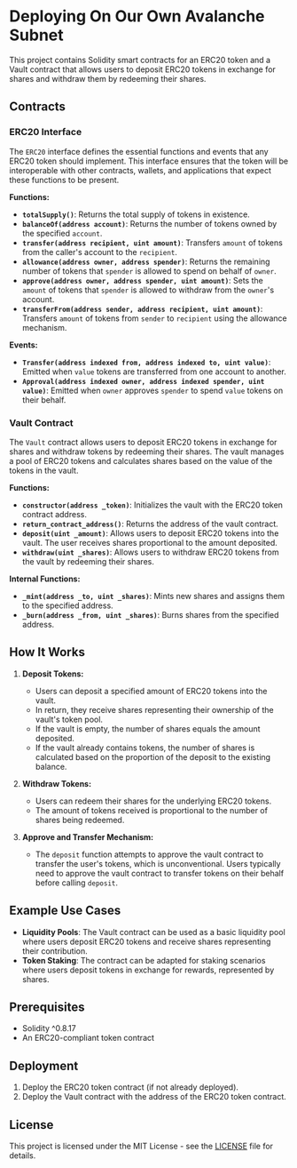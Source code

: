 # Deploying On Our Own Avalanche Subnet

This project contains Solidity smart contracts for an ERC20 token and a Vault contract that allows users to deposit ERC20 tokens in exchange for shares and withdraw them by redeeming their shares. 

## Contracts

### ERC20 Interface

The `ERC20` interface defines the essential functions and events that any ERC20 token should implement. This interface ensures that the token will be interoperable with other contracts, wallets, and applications that expect these functions to be present.

**Functions:**

- **`totalSupply()`**: Returns the total supply of tokens in existence.
- **`balanceOf(address account)`**: Returns the number of tokens owned by the specified `account`.
- **`transfer(address recipient, uint amount)`**: Transfers `amount` of tokens from the caller's account to the `recipient`.
- **`allowance(address owner, address spender)`**: Returns the remaining number of tokens that `spender` is allowed to spend on behalf of `owner`.
- **`approve(address owner, address spender, uint amount)`**: Sets the `amount` of tokens that `spender` is allowed to withdraw from the `owner`'s account.
- **`transferFrom(address sender, address recipient, uint amount)`**: Transfers `amount` of tokens from `sender` to `recipient` using the allowance mechanism.

**Events:**

- **`Transfer(address indexed from, address indexed to, uint value)`**: Emitted when `value` tokens are transferred from one account to another.
- **`Approval(address indexed owner, address indexed spender, uint value)`**: Emitted when `owner` approves `spender` to spend `value` tokens on their behalf.

### Vault Contract

The `Vault` contract allows users to deposit ERC20 tokens in exchange for shares and withdraw tokens by redeeming their shares. The vault manages a pool of ERC20 tokens and calculates shares based on the value of the tokens in the vault.

**Functions:**

- **`constructor(address _token)`**: Initializes the vault with the ERC20 token contract address.
- **`return_contract_address()`**: Returns the address of the vault contract.
- **`deposit(uint _amount)`**: Allows users to deposit ERC20 tokens into the vault. The user receives shares proportional to the amount deposited.
- **`withdraw(uint _shares)`**: Allows users to withdraw ERC20 tokens from the vault by redeeming their shares.

**Internal Functions:**

- **`_mint(address _to, uint _shares)`**: Mints new shares and assigns them to the specified address.
- **`_burn(address _from, uint _shares)`**: Burns shares from the specified address.

## How It Works

1. **Deposit Tokens:**
   - Users can deposit a specified amount of ERC20 tokens into the vault.
   - In return, they receive shares representing their ownership of the vault's token pool.
   - If the vault is empty, the number of shares equals the amount deposited.
   - If the vault already contains tokens, the number of shares is calculated based on the proportion of the deposit to the existing balance.

2. **Withdraw Tokens:**
   - Users can redeem their shares for the underlying ERC20 tokens.
   - The amount of tokens received is proportional to the number of shares being redeemed.

3. **Approve and Transfer Mechanism:**
   - The `deposit` function attempts to approve the vault contract to transfer the user's tokens, which is unconventional. Users typically need to approve the vault contract to transfer tokens on their behalf before calling `deposit`.

## Example Use Cases

- **Liquidity Pools**: The Vault contract can be used as a basic liquidity pool where users deposit ERC20 tokens and receive shares representing their contribution.
- **Token Staking**: The contract can be adapted for staking scenarios where users deposit tokens in exchange for rewards, represented by shares.

## Prerequisites

- Solidity ^0.8.17
- An ERC20-compliant token contract

## Deployment

1. Deploy the ERC20 token contract (if not already deployed).
2. Deploy the Vault contract with the address of the ERC20 token contract.

## License

This project is licensed under the MIT License - see the [LICENSE](LICENSE) file for details.
